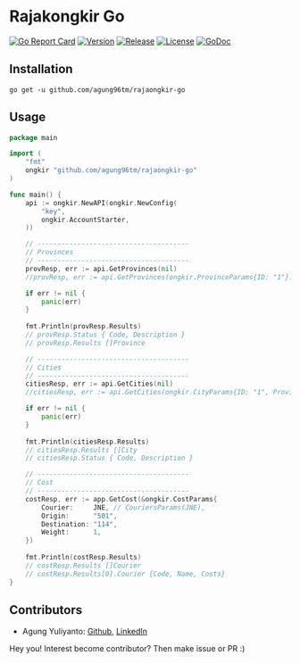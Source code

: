 Rajakongkir Go
=======================================
[![Go Report Card](https://goreportcard.com/badge/github.com/agung96tm/rajaongkir-go)](https://goreportcard.com/report/github.com/agung96tm/rajaongkir-go)
[![Version](https://img.shields.io/github/go-mod/go-version/agung96tm/rajaongkir-go)](https://go.dev/doc/go1.20)
[![Release](https://img.shields.io/github/v/release/agung96tm/rajaongkir-go.svg)](https://github.com/agung96tm/rajaongkir-go/releases)
[![License](https://img.shields.io/github/license/mashape/apistatus.svg)](https://github.com/agung96tm/rajaongkir-go/blob/master/LICENSE)
[![GoDoc](https://pkg.go.dev/badge/github.com/agung96tm/rajaongkir-go)](https://pkg.go.dev/github.com/agung96tm/rajaongkir-go)

## Installation
```shell
go get -u github.com/agung96tm/rajaongkir-go
```

## Usage

```go
package main

import (
	"fmt"
	ongkir "github.com/agung96tm/rajaongkir-go"
)

func main() {
	api := ongkir.NewAPI(ongkir.NewConfig(
		"key",
		ongkir.AccountStarter,
	))

	// --------------------------------------
	// Provinces
	// --------------------------------------
	provResp, err := api.GetProvinces(nil)
	//provResp, err := api.GetProvinces(ongkir.ProvinceParams{ID: "1"})

	if err != nil {
		panic(err)
	}
	
	fmt.Println(provResp.Results)
	// provResp.Status { Code, Description }
	// provResp.Results []Province

	// --------------------------------------
	// Cities
	// --------------------------------------
	citiesResp, err := api.GetCities(nil)
	//citiesResp, err := api.GetCities(ongkir.CityParams{ID: "1", ProvinceID: "1"})

	if err != nil {
		panic(err)
	}
	
	fmt.Println(citiesResp.Results)
	// citiesResp.Results []City
	// citiesResp.Status { Code, Description }

	// --------------------------------------
	// Cost
	// -------------------------------------- 
	costResp, err := app.GetCost(&ongkir.CostParams{
		Courier:     JNE, // CouriersParams(JNE),
		Origin:      "501",
		Destination: "114",
		Weight:      1,
	})
	
	fmt.Println(costResp.Results)
	// costResp.Results []Courier
	// costResp.Results[0].Courier {Code, Name, Costs}
}
```

## Contributors
* Agung Yuliyanto: [Github](https://github.com/agung96tm), [LinkedIn](https://www.linkedin.com/in/agung96tm/)

Hey you! Interest become contributor? Then make issue or PR :)
